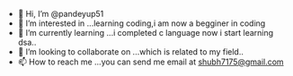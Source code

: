 - 👋 Hi, I’m @pandeyup51
- 👀 I’m interested in ...learning coding,i am now a begginer in coding
- 🌱 I’m currently learning ...i completed c language now i start learning dsa..
- 💞️ I’m looking to collaborate on ...which is related to my field..
- 📫 How to reach me ...you can send me email at shubh7175@gmail.com

<!---
pandeyup51/pandeyup51 is a ✨ special ✨ repository because its `README.md` (this file) appears on your GitHub profile.
You can click the Preview link to take a look at your changes.
--->
